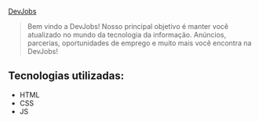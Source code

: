 [DevJobs](https://leandrakelly.github.io/index.html)
> Bem vindo a DevJobs!
> Nosso principal objetivo é manter você atualizado no mundo da tecnologia da informação. Anúncios, 
> parcerias, oportunidades de emprego e muito mais você encontra na DevJobs!

## Tecnologias utilizadas:
* HTML
* CSS
* JS

